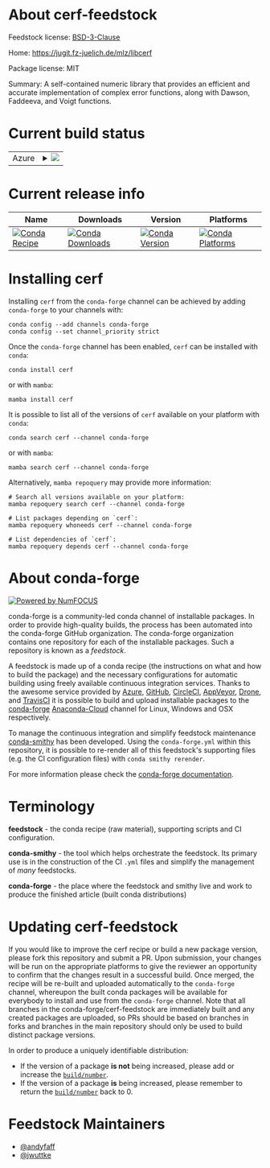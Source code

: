About cerf-feedstock
====================

Feedstock license: [BSD-3-Clause](https://github.com/conda-forge/cerf-feedstock/blob/main/LICENSE.txt)

Home: https://jugit.fz-juelich.de/mlz/libcerf

Package license: MIT

Summary: A self-contained numeric library that provides an efficient and accurate implementation of complex error functions, along with Dawson, Faddeeva, and Voigt functions.

Current build status
====================


<table>
    
  <tr>
    <td>Azure</td>
    <td>
      <details>
        <summary>
          <a href="https://dev.azure.com/conda-forge/feedstock-builds/_build/latest?definitionId=13232&branchName=main">
            <img src="https://dev.azure.com/conda-forge/feedstock-builds/_apis/build/status/cerf-feedstock?branchName=main">
          </a>
        </summary>
        <table>
          <thead><tr><th>Variant</th><th>Status</th></tr></thead>
          <tbody><tr>
              <td>linux_64</td>
              <td>
                <a href="https://dev.azure.com/conda-forge/feedstock-builds/_build/latest?definitionId=13232&branchName=main">
                  <img src="https://dev.azure.com/conda-forge/feedstock-builds/_apis/build/status/cerf-feedstock?branchName=main&jobName=linux&configuration=linux%20linux_64_" alt="variant">
                </a>
              </td>
            </tr><tr>
              <td>osx_64</td>
              <td>
                <a href="https://dev.azure.com/conda-forge/feedstock-builds/_build/latest?definitionId=13232&branchName=main">
                  <img src="https://dev.azure.com/conda-forge/feedstock-builds/_apis/build/status/cerf-feedstock?branchName=main&jobName=osx&configuration=osx%20osx_64_" alt="variant">
                </a>
              </td>
            </tr>
          </tbody>
        </table>
      </details>
    </td>
  </tr>
</table>

Current release info
====================

| Name | Downloads | Version | Platforms |
| --- | --- | --- | --- |
| [![Conda Recipe](https://img.shields.io/badge/recipe-cerf-green.svg)](https://anaconda.org/conda-forge/cerf) | [![Conda Downloads](https://img.shields.io/conda/dn/conda-forge/cerf.svg)](https://anaconda.org/conda-forge/cerf) | [![Conda Version](https://img.shields.io/conda/vn/conda-forge/cerf.svg)](https://anaconda.org/conda-forge/cerf) | [![Conda Platforms](https://img.shields.io/conda/pn/conda-forge/cerf.svg)](https://anaconda.org/conda-forge/cerf) |

Installing cerf
===============

Installing `cerf` from the `conda-forge` channel can be achieved by adding `conda-forge` to your channels with:

```
conda config --add channels conda-forge
conda config --set channel_priority strict
```

Once the `conda-forge` channel has been enabled, `cerf` can be installed with `conda`:

```
conda install cerf
```

or with `mamba`:

```
mamba install cerf
```

It is possible to list all of the versions of `cerf` available on your platform with `conda`:

```
conda search cerf --channel conda-forge
```

or with `mamba`:

```
mamba search cerf --channel conda-forge
```

Alternatively, `mamba repoquery` may provide more information:

```
# Search all versions available on your platform:
mamba repoquery search cerf --channel conda-forge

# List packages depending on `cerf`:
mamba repoquery whoneeds cerf --channel conda-forge

# List dependencies of `cerf`:
mamba repoquery depends cerf --channel conda-forge
```


About conda-forge
=================

[![Powered by
NumFOCUS](https://img.shields.io/badge/powered%20by-NumFOCUS-orange.svg?style=flat&colorA=E1523D&colorB=007D8A)](https://numfocus.org)

conda-forge is a community-led conda channel of installable packages.
In order to provide high-quality builds, the process has been automated into the
conda-forge GitHub organization. The conda-forge organization contains one repository
for each of the installable packages. Such a repository is known as a *feedstock*.

A feedstock is made up of a conda recipe (the instructions on what and how to build
the package) and the necessary configurations for automatic building using freely
available continuous integration services. Thanks to the awesome service provided by
[Azure](https://azure.microsoft.com/en-us/services/devops/), [GitHub](https://github.com/),
[CircleCI](https://circleci.com/), [AppVeyor](https://www.appveyor.com/),
[Drone](https://cloud.drone.io/welcome), and [TravisCI](https://travis-ci.com/)
it is possible to build and upload installable packages to the
[conda-forge](https://anaconda.org/conda-forge) [Anaconda-Cloud](https://anaconda.org/)
channel for Linux, Windows and OSX respectively.

To manage the continuous integration and simplify feedstock maintenance
[conda-smithy](https://github.com/conda-forge/conda-smithy) has been developed.
Using the ``conda-forge.yml`` within this repository, it is possible to re-render all of
this feedstock's supporting files (e.g. the CI configuration files) with ``conda smithy rerender``.

For more information please check the [conda-forge documentation](https://conda-forge.org/docs/).

Terminology
===========

**feedstock** - the conda recipe (raw material), supporting scripts and CI configuration.

**conda-smithy** - the tool which helps orchestrate the feedstock.
                   Its primary use is in the construction of the CI ``.yml`` files
                   and simplify the management of *many* feedstocks.

**conda-forge** - the place where the feedstock and smithy live and work to
                  produce the finished article (built conda distributions)


Updating cerf-feedstock
=======================

If you would like to improve the cerf recipe or build a new
package version, please fork this repository and submit a PR. Upon submission,
your changes will be run on the appropriate platforms to give the reviewer an
opportunity to confirm that the changes result in a successful build. Once
merged, the recipe will be re-built and uploaded automatically to the
`conda-forge` channel, whereupon the built conda packages will be available for
everybody to install and use from the `conda-forge` channel.
Note that all branches in the conda-forge/cerf-feedstock are
immediately built and any created packages are uploaded, so PRs should be based
on branches in forks and branches in the main repository should only be used to
build distinct package versions.

In order to produce a uniquely identifiable distribution:
 * If the version of a package **is not** being increased, please add or increase
   the [``build/number``](https://docs.conda.io/projects/conda-build/en/latest/resources/define-metadata.html#build-number-and-string).
 * If the version of a package **is** being increased, please remember to return
   the [``build/number``](https://docs.conda.io/projects/conda-build/en/latest/resources/define-metadata.html#build-number-and-string)
   back to 0.

Feedstock Maintainers
=====================

* [@andyfaff](https://github.com/andyfaff/)
* [@jwuttke](https://github.com/jwuttke/)


